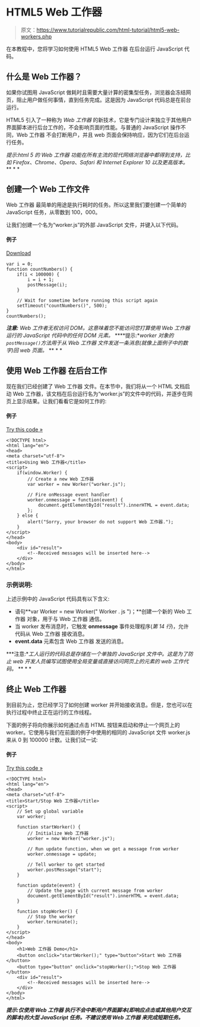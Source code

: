 # HTML5 Web 工作器

> 原文：<https://www.tutorialrepublic.com/html-tutorial/html5-web-workers.php>

在本教程中，您将学习如何使用 HTML5 Web 工作器 在后台运行 JavaScript 代码。

## 什么是 Web 工作器？

如果你试图用 JavaScript 做耗时且需要大量计算的密集型任务，浏览器会冻结网页，阻止用户做任何事情，直到任务完成。这是因为 JavaScript 代码总是在前台运行。

HTML5 引入了一种称为 *Web 工作器* 的新技术，它是专门设计来独立于其他用户界面脚本进行后台工作的，不会影响页面的性能。与普通的 JavaScript 操作不同，Web 工作器 不会打断用户，并且 web 页面会保持响应，因为它们在后台运行任务。

 *提示:html 5 的 Web 工作器 功能在所有主流的现代网络浏览器中都得到支持，比如 Firefox、Chrome、Opera、Safari 和 Internet Explorer 10 以及更高版本。*  ** * *

## 创建一个 Web 工作文件

Web 工作器 最简单的用途是执行耗时的任务。所以这里我们要创建一个简单的 JavaScript 任务，从零数到 100，000。

让我们创建一个名为“worker.js”的外部 JavaScript 文件，并键入以下代码。

#### 例子

[Download](../examples/downloads/html5-web-worker-file.zip "Download Source Code")

```
var i = 0;
function countNumbers() {
    if(i < 100000) {
        i = i + 1;
        postMessage(i);
    }

    // Wait for sometime before running this script again
    setTimeout("countNumbers()", 500);
}
countNumbers();
```

 ***注意:** Web 工作者无权访问 DOM。这意味着您不能访问您打算使用 Web 工作器 运行的 JavaScript 代码中的任何 DOM 元素。*  ****提示:**worker 对象的`postMessage()`方法用于从 Web 工作器 文件发送一条消息(就像上面例子中的数字)回 web 页面。*  ** * *

## 使用 Web 工作器 在后台工作

现在我们已经创建了 Web 工作器 文件。在本节中，我们将从一个 HTML 文档启动 Web 工作器，该文档在后台运行名为“worker.js”的文件中的代码，并逐步在网页上显示结果。让我们看看它是如何工作的:

#### 例子

[Try this code »](../codelab.php?topic=html5&file=using-web-worker-file "Try this code using online Editor")

```
<!DOCTYPE html>
<html lang="en">
<head>
<meta charset="utf-8">
<title>Using Web 工作器</title>
<script>
    if(window.Worker) {
        // Create a new Web 工作器
        var worker = new Worker("worker.js");

        // Fire onMessage event handler
        worker.onmessage = function(event) {
            document.getElementById("result").innerHTML = event.data;
        };
    } else {
        alert("Sorry, your browser do not support Web 工作器.");
    }
</script>
</head>
<body>
    <div id="result">
        <!--Received messages will be inserted here-->
    </div>
</body>
</html>
```

### 示例说明:

上述示例中的 JavaScript 代码具有以下含义:

*   语句**var Worker = new Worker(" Worker . js ")；**创建一个新的 Web 工作器 对象，用于与 Web 工作器 通信。
*   当 worker 发布消息时，它触发 **onmessage** 事件处理程序(*第 14 行*)，允许代码从 Web 工作器 接收消息。
*   **event.data** 元素包含 Web 工作器 发送的消息。

 ***注意:**工人运行的代码总是存储在一个单独的 JavaScript 文件中。这是为了防止 web 开发人员编写试图使用全局变量或直接访问网页上的元素的 web 工作代码。*  ** * *

## 终止 Web 工作器

到目前为止，您已经学习了如何创建 worker 并开始接收消息。但是，您也可以在执行过程中终止正在运行的工作线程。

下面的例子将向你展示如何通过点击 HTML 按钮来启动和停止一个网页上的 worker。它使用与我们在前面的例子中使用的相同的 JavaScript 文件 worker.js 来从 0 到 100000 计数。让我们试一试:

#### 例子

[Try this code »](../codelab.php?topic=html5&file=stop-web-worker "Try this code using online Editor")

```
<!DOCTYPE html>
<html lang="en">
<head>
<meta charset="utf-8">
<title>Start/Stop Web 工作器</title>
<script>
    // Set up global variable
    var worker;

    function startWorker() {
        // Initialize Web 工作器
        worker = new Worker("worker.js");

        // Run update function, when we get a message from worker
        worker.onmessage = update;

        // Tell worker to get started
        worker.postMessage("start");
    }

    function update(event) {
        // Update the page with current message from worker
        document.getElementById("result").innerHTML = event.data;
    }

    function stopWorker() {
        // Stop the worker
        worker.terminate();
    }
</script>
</head>
<body>
    <h1>Web 工作器 Demo</h1>
    <button onclick="startWorker();" type="button">Start Web 工作器</button>
    <button type="button" onclick="stopWorker();">Stop Web 工作器</button>
    <div id="result">
        <!--Received messages will be inserted here-->
    </div>
</body>
</html>
```

 ***提示:**仅使用 Web 工作器 执行不会中断用户界面脚本(即响应点击或其他用户交互的脚本)的大型 JavaScript 任务。不建议使用 Web 工作器 来完成短期任务。*****